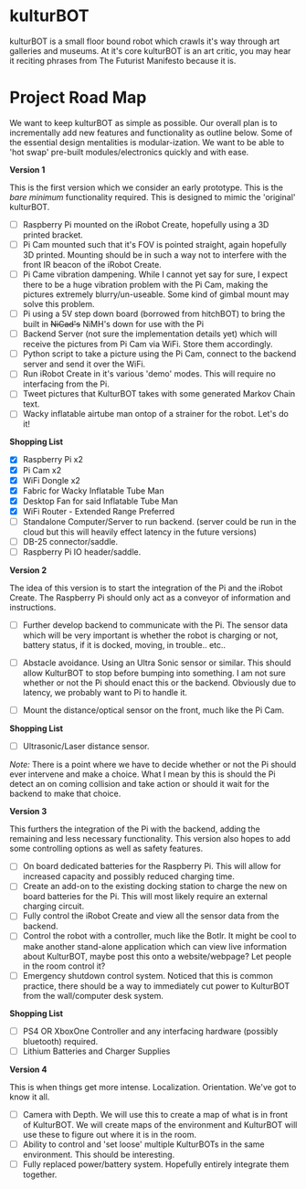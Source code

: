 kulturBOT
=========

kulturBOT is a small floor bound robot which crawls it's way through art galleries and museums. At it's core kulturBOT is an art critic, you may hear it reciting phrases from The Futurist Manifesto because it is.

Project Road Map
=========

We want to keep kulturBOT as simple as possible. Our overall plan is to incrementally add new features and functionality as outline below. Some of the essential design mentalities is modular-ization. We want to be able to 'hot swap' pre-built modules/electronics quickly and with ease.

**Version 1**

This is the first version which we consider an early prototype. This is the *bare minimum* functionality required. This is designed to mimic the 'original' kulturBOT.

- [ ] Raspberry Pi mounted on the iRobot Create, hopefully using a 3D printed bracket.
- [ ] Pi Cam mounted such that it's FOV is pointed straight, again hopefully 3D printed. Mounting should be in such a way not to interfere with the front IR beacon of the iRobot Create.
- [ ] Pi Came vibration dampening. While I cannot yet say for sure, I expect there to be a huge vibration problem with the Pi Cam, making the pictures extremely blurry/un-useable. Some kind of gimbal mount may solve this problem.
- [ ] Pi using a 5V step down board (borrowed from hitchBOT) to bring the built in ~~NiCad's~~ NiMH's down for use with the Pi
- [ ] Backend Server (not sure the implementation details yet) which will receive the pictures from Pi Cam via WiFi. Store them accordingly.
- [ ] Python script to take a picture using the Pi Cam, connect to the backend server and send it over the WiFi.
- [ ] Run iRobot Create in it's various 'demo' modes. This will require no interfacing from the Pi.
- [ ] Tweet pictures that KulturBOT takes with some generated Markov Chain text. 
- [ ] Wacky inflatable airtube man ontop of a strainer for the robot. Let's do it!

**Shopping List**

- [X] Raspberry Pi x2
- [X] Pi Cam x2
- [X] WiFi Dongle x2
- [X] Fabric for Wacky Inflatable Tube Man
- [X] Desktop Fan for said Inflatable Tube Man
- [X] WiFi Router - Extended Range Preferred
- [ ] Standalone Computer/Server to run backend. (server could be run in the cloud but this will heavily effect latency in the future versions)
- [ ] DB-25 connector/saddle.
- [ ] Raspberry Pi IO header/saddle.

**Version 2**

The idea of this version is to start the integration of the Pi and the iRobot Create. The Raspberry Pi should only act as a conveyor of information and instructions.

- [ ] Further develop backend to communicate with the Pi. The sensor data which will be very important is whether the robot is charging or not, battery status, if it is docked, moving, in trouble.. etc.. 
- [ ] Abstacle avoidance. Using an Ultra Sonic sensor or similar. This should allow KulturBOT to stop before bumping into something. I am not sure whether or not the Pi should enact this or the backend. Obviously due to latency, we probably want to Pi to handle it.
- [ ] Mount the distance/optical sensor on the front, much like the Pi Cam.


**Shopping List**

- [ ] Ultrasonic/Laser distance sensor.

*Note:* There is a point where we have to decide whether or not the Pi should ever intervene and make a choice. What I mean by this is should the Pi detect an on coming collision and take action or should it wait for the backend to make that choice.

**Version 3**

This furthers the integration of the Pi with the backend, adding the remaining and less necessary functionality. This version also hopes to add some controlling options as well as safety features.

- [ ] On board dedicated batteries for the Raspberry Pi. This will allow for increased capacity and possibly reduced charging time.
- [ ] Create an add-on to the existing docking station to charge the new on board batteries for the Pi. This will most likely require an external charging circuit.
- [ ] Fully control the iRobot Create and view all the sensor data from the backend.
- [ ] Control the robot with a controller, much like the Botlr. It might be cool to make another stand-alone application which can view live information about KulturBOT, maybe post this onto a website/webpage? Let people in the room control it?
- [ ] Emergency shutdown control system. Noticed that this is common practice, there should be a way to immediately cut power to KulturBOT from the wall/computer desk system.

**Shopping List**

- [ ] PS4 OR XboxOne Controller and any interfacing hardware (possibly bluetooth) required.
- [ ] Lithium Batteries and Charger Supplies

**Version 4**

This is when things get more intense. Localization. Orientation. We've got to know it all. 

- [ ] Camera with Depth. We will use this to create a map of what is in front of KulturBOT. We will create maps of the environment and KulturBOT will use these to figure out where it is in the room.
- [ ] Ability to control and 'set loose' multiple KulturBOTs in the same environment. This should be interesting.
- [ ] Fully replaced power/battery system. Hopefully entirely integrate them together.
